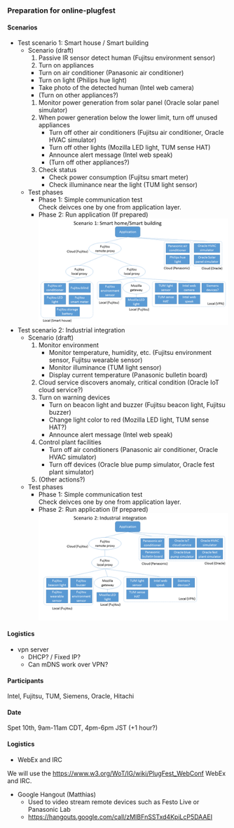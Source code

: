 ### Preparation for online-plugfest

#### Scenarios

- Test scenario 1: Smart house / Smart building
  - Scenario (draft)
    1. Passive IR sensor detect human (Fujitsu environment sensor)
      1. Turn on appliances
       - Turn on air conditioner (Panasonic air conditioner)
       - Turn on light (Philips hue light)
       - Take photo of the detected human (Intel web camera)
       - (Turn on other appliances?)
    1. Monitor power generation from solar panel (Oracle solar panel simulator)
    1. When power generation below the lower limit, turn off unused appliances
       - Turn off other air conditioners (Fujitsu air conditioner, Oracle HVAC simulator)
       - Turn off other lights (Mozilla LED light, TUM sense HAT)
       - Announce alert message (Intel web speak)
       - (Turn off other appliances?)
    1. Check status
       - Check power consumption (Fujitsu smart meter)
       - Check illuminance near the light (TUM light sensor)
  - Test phases
    - Phase 1: Simple communication test  
      Check deivces one by one from application layer.
    - Phase 2: Run application (If prepared)
![scenario1][]
- Test scenario 2: Industrial integration
  - Scenario (draft)
    1. Monitor environment
       - Monitor temperature, humidity, etc. (Fujitsu environment sensor, Fujitsu wearable sensor)
       - Monitor illuminance (TUM light sensor)
       - Display current temperature (Panasonic bulletin board)
    1. Cloud service discovers anomaly, critical condition (Oracle IoT cloud service?)
    1. Turn on warning devices
       - Turn on beacon light and buzzer (Fujitsu beacon light, Fujitsu buzzer)
       - Change light color to red (Mozilla LED light, TUM sense HAT?)
       - Announce alert message (Intel web speak)
    1. Control plant facilities
       - Turn off air conditioners (Panasonic air conditioner, Oracle HVAC simulator)
       - Turn off devices (Oracle blue pump simulator, Oracle fest plant simulator)
    1. (Other actions?)
  - Test phases
    - Phase 1: Simple communication test  
      Check deivces one by one from application layer.
    - Phase 2: Run application (If prepared)
![scenario2][]

[scenario1]:images/test_scenario_1.png
[scenario2]:images/test_scenario_2.png

#### Logistics
- vpn server
  - DHCP? / Fixed IP?
  - Can mDNS work over VPN?

#### Participants
Intel, Fujitsu, TUM, Siemens, Oracle, Hitachi

#### Date
Spet 10th, 9am-11am CDT, 4pm-6pm JST (+1 hour?)

#### Logistics

* WebEx and IRC

We will use the https://www.w3.org/WoT/IG/wiki/PlugFest_WebConf WebEx and IRC.

* Google Hangout (Matthias)
   - Used to video stream remote devices such as Festo Live or Panasonic Lab
   - https://hangouts.google.com/call/zMIBFnSSTxd4KpiLcP5DAAEI



